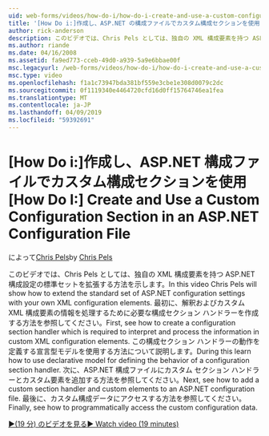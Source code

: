 ```yaml
---
uid: web-forms/videos/how-do-i/how-do-i-create-and-use-a-custom-configuration-section-in-an-aspnet-configuration-file
title: '[How Do i:]作成し、ASP.NET の構成ファイルでカスタム構成セクションを使用して |Microsoft Docs'
author: rick-anderson
description: このビデオでは、Chris Pels としては、独自の XML 構成要素を持つ ASP.NET 構成設定の標準セットを拡張する方法を示します。 まず、どのようにしています.
ms.author: riande
ms.date: 04/16/2008
ms.assetid: fa9ed773-cceb-49d0-a939-5a9e6bbae00f
msc.legacyurl: /web-forms/videos/how-do-i/how-do-i-create-and-use-a-custom-configuration-section-in-an-aspnet-configuration-file
msc.type: video
ms.openlocfilehash: f1a1c73947bda381bf559e3cbe1e308d0079c2dc
ms.sourcegitcommit: 0f1119340e4464720cfd16d0ff15764746ea1fea
ms.translationtype: MT
ms.contentlocale: ja-JP
ms.lasthandoff: 04/09/2019
ms.locfileid: "59392691"
---
```

# <a name="how-do-i-create-and-use-a-custom-configuration-section-in-an-aspnet-configuration-file"></a><span data-ttu-id="bfd30-104">[How Do i:]作成し、ASP.NET 構成ファイルでカスタム構成セクションを使用</span><span class="sxs-lookup"><span data-stu-id="bfd30-104">[How Do I:] Create and Use a Custom Configuration Section in an ASP.NET Configuration File</span></span>

<span data-ttu-id="bfd30-105">によって[Chris Pels](https://twitter.com/chrispels)</span><span class="sxs-lookup"><span data-stu-id="bfd30-105">by [Chris Pels](https://twitter.com/chrispels)</span></span>

<span data-ttu-id="bfd30-106">このビデオでは、Chris Pels としては、独自の XML 構成要素を持つ ASP.NET 構成設定の標準セットを拡張する方法を示します。</span><span class="sxs-lookup"><span data-stu-id="bfd30-106">In this video Chris Pels will show how to extend the standard set of ASP.NET configuration settings with your own XML configuration elements.</span></span> <span data-ttu-id="bfd30-107">最初に、解釈およびカスタム XML 構成要素の情報を処理するために必要な構成セクション ハンドラーを作成する方法を参照してください。</span><span class="sxs-lookup"><span data-stu-id="bfd30-107">First, see how to create a configuration section handler which is required to interpret and process the information in custom XML configuration elements.</span></span> <span data-ttu-id="bfd30-108">この構成セクション ハンドラーの動作を定義する宣言型モデルを使用する方法について説明します。</span><span class="sxs-lookup"><span data-stu-id="bfd30-108">During this learn how to use declarative model for defining the behavior of a configuration section handler.</span></span> <span data-ttu-id="bfd30-109">次に、ASP.NET 構成ファイルにカスタム セクション ハンドラーとカスタム要素を追加する方法を参照してください。</span><span class="sxs-lookup"><span data-stu-id="bfd30-109">Next, see how to add a custom section handler and custom elements to an ASP.NET configuration file.</span></span> <span data-ttu-id="bfd30-110">最後に、カスタム構成データにアクセスする方法を参照してください。</span><span class="sxs-lookup"><span data-stu-id="bfd30-110">Finally, see how to programmatically access the custom configuration data.</span></span>

[<span data-ttu-id="bfd30-111">&#9654;(19 分) のビデオを見る</span><span class="sxs-lookup"><span data-stu-id="bfd30-111">&#9654; Watch video (19 minutes)</span></span>](https://channel9.msdn.com/Blogs/ASP-NET-Site-Videos/how-do-i-create-and-use-a-custom-configuration-section-in-an-aspnet-configuration-file)
